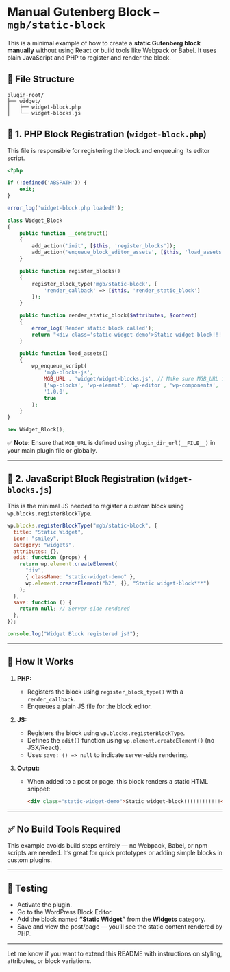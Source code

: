 

# Manual Gutenberg Block – `mgb/static-block`

This is a minimal example of how to create a **static Gutenberg block manually** without using React or build tools like Webpack or Babel. It uses plain JavaScript and PHP to register and render the block.

## 🔧 File Structure

```
plugin-root/
├── widget/
│   ├── widget-block.php
│   └── widget-blocks.js
```

## 📌 1. PHP Block Registration (`widget-block.php`)

This file is responsible for registering the block and enqueuing its editor script.

```php
<?php

if (!defined('ABSPATH')) {
    exit;
}

error_log('widget-block.php loaded!');

class Widget_Block
{
    public function __construct()
    {
        add_action('init', [$this, 'register_blocks']);
        add_action('enqueue_block_editor_assets', [$this, 'load_assets']);
    }

    public function register_blocks()
    {
        register_block_type('mgb/static-block', [
            'render_callback' => [$this, 'render_static_block']
        ]);
    }

    public function render_static_block($attributes, $content)
    {
        error_log('Render static block called');
        return "<div class='static-widget-demo'>Static widget-block!!!!!!!!!!!!</div>";
    }

    public function load_assets()
    {
        wp_enqueue_script(
            'mgb-blocks-js',
            MGB_URL . 'widget/widget-blocks.js', // Make sure MGB_URL is defined
            ['wp-blocks', 'wp-element', 'wp-editor', 'wp-components', 'wp-i18n'],
            '1.0.0',
            true
        );
    }
}

new Widget_Block();
```

✅ **Note:** Ensure that `MGB_URL` is defined using `plugin_dir_url(__FILE__)` in your main plugin file or globally.

---

## 📜 2. JavaScript Block Registration (`widget-blocks.js`)

This is the minimal JS needed to register a custom block using `wp.blocks.registerBlockType`.

```js
wp.blocks.registerBlockType("mgb/static-block", {
  title: "Static Widget",
  icon: "smiley",
  category: "widgets",
  attributes: {},
  edit: function (props) {
    return wp.element.createElement(
      "div",
      { className: "static-widget-demo" },
      wp.element.createElement("h2", {}, "Static widget-block***")
    );
  },
  save: function () {
    return null; // Server-side rendered
  },
});

console.log("Widget Block registered js!");
```

---

## 🧠 How It Works

1. **PHP:**

   - Registers the block using `register_block_type()` with a `render_callback`.
   - Enqueues a plain JS file for the block editor.

2. **JS:**

   - Registers the block using `wp.blocks.registerBlockType`.
   - Defines the `edit()` function using `wp.element.createElement()` (no JSX/React).
   - Uses `save: () => null` to indicate server-side rendering.

3. **Output:**

   - When added to a post or page, this block renders a static HTML snippet:

     ```html
     <div class="static-widget-demo">Static widget-block!!!!!!!!!!!!</div>
     ```

---

## ✅ No Build Tools Required

This example avoids build steps entirely — no Webpack, Babel, or npm scripts are needed. It’s great for quick prototypes or adding simple blocks in custom plugins.

---

## 🧪 Testing

- Activate the plugin.
- Go to the WordPress Block Editor.
- Add the block named **“Static Widget”** from the **Widgets** category.
- Save and view the post/page — you’ll see the static content rendered by PHP.

---

Let me know if you want to extend this README with instructions on styling, attributes, or block variations.
